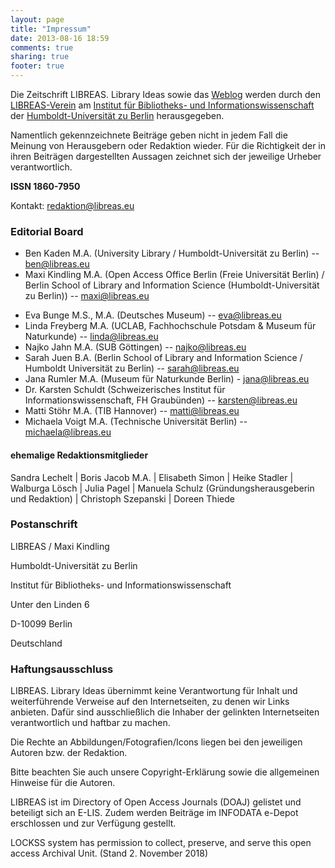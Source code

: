 ```yaml
---
layout: page
title: "Impressum"
date: 2013-08-16 18:59
comments: true
sharing: true
footer: true
---
```

Die Zeitschrift LIBREAS. Library Ideas sowie das [Weblog](http://libreas.wordpress.com/) werden durch den [LIBREAS-Verein](http://libreas-verein.eu/) am [Institut für Bibliotheks- und Informationswissenschaft](http://www.ibi.hu-berlin.de) der [Humboldt-Universität zu Berlin](http://www.hu-berlin.de) herausgegeben.

Namentlich gekennzeichnete Beiträge geben nicht in jedem Fall die Meinung von Herausgebern oder Redaktion wieder. Für die Richtigkeit der in ihren Beiträgen dargestellten Aussagen zeichnet sich der jeweilige Urheber verantwortlich.

**ISSN 1860-7950**

Kontakt: [redaktion@libreas.eu](mailto:redaktion@libreas.eu)

### Editorial Board

- Ben Kaden M.A. (University Library / Humboldt-Universität zu Berlin)
    -- [ben@libreas.eu](mailto:ben@libreas.eu)
- Maxi Kindling M.A. (Open Access Office Berlin (Freie Universität Berlin) / Berlin School of Library and Information Science (Humboldt-Universität zu Berlin)) -- [maxi@libreas.eu](mailto:maxi@libreas.eu)

<!-- Redaktion -->

- Eva Bunge M.S., M.A. (Deutsches Museum) -- [eva@libreas.eu](mailto:eva@libreas.eu)
- Linda Freyberg M.A. (UCLAB, Fachhochschule Potsdam & Museum für Naturkunde) -- [linda@libreas.eu](mailto:linda@libreas.eu)
- Najko Jahn M.A. (SUB Göttingen) -- [najko@libreas.eu](mailto:najko@libreas.eu)
- Sarah Juen B.A. (Berlin School of Library and Information Science / Humboldt Universität zu Berlin) -- [sarah@libreas.eu](mailto:sarah@libreas.eu)
- Jana Rumler M.A. (Museum für Naturkunde Berlin) - [jana@libreas.eu](mailto:jana@libreass.eu)
- Dr. Karsten Schuldt (Schweizerisches Institut für
    Informationswissenschaft, FH Graubünden) -- [karsten@libreas.eu](mailto:karsten@libreas.eu)
- Matti Stöhr M.A. (TIB Hannover) -- [matti@libreas.eu](mailto:matti@libreas.eu)
- Michaela Voigt M.A. (Technische Universität Berlin) --
    [michaela@libreas.eu](mailto:michaela@libreas.eu)

#### ehemalige Redaktionsmitglieder

Sandra Lechelt | Boris Jacob M.A. | Elisabeth Simon | Heike Stadler
| Walburga Lösch | Julia Pagel | Manuela Schulz
(Gründungsherausgeberin und Redaktion) | Christoph Szepanski | Doreen
Thiede
 	 
### Postanschrift

LIBREAS / Maxi Kindling

Humboldt-Universität zu Berlin

Institut für Bibliotheks- und Informationswissenschaft

Unter den Linden 6

D-10099 Berlin

Deutschland

### Haftungsausschluss

LIBREAS. Library Ideas übernimmt keine Verantwortung für Inhalt und
weiterführende Verweise auf den Internetseiten, zu denen wir Links
anbieten. Dafür sind ausschließlich die Inhaber der gelinkten
Internetseiten verantwortlich und haftbar zu machen.

Die Rechte an Abbildungen/Fotografien/Icons liegen bei den jeweiligen
Autoren bzw. der Redaktion.

Bitte beachten Sie auch unsere Copyright-Erklärung sowie die allgemeinen
Hinweise für die Autoren.

LIBREAS ist im Directory of Open Access Journals (DOAJ) gelistet und
beteiligt sich an E-LIS. Zudem werden Beiträge im INFODATA e-Depot
erschlossen und zur Verfügung gestellt.

LOCKSS system has permission to collect, preserve, and serve this open
access Archival Unit. (Stand 2. November 2018)
